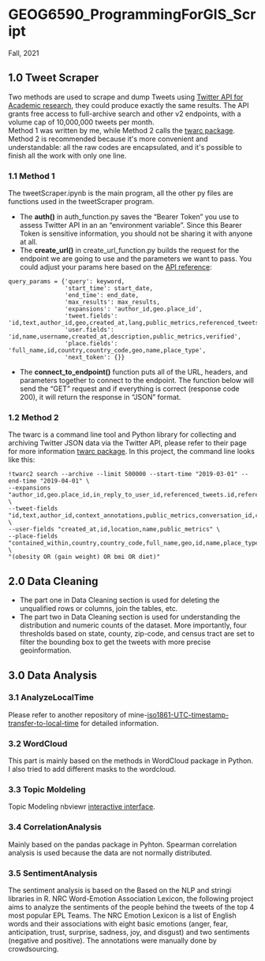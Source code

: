 # GEOG6590_ProgrammingForGIS_Script
Fall, 2021 

## 1.0 Tweet Scraper
Two methods are used to scrape and dump Tweets using [Twitter API for Academic research](https://developer.twitter.com/en/products/twitter-api/academic-research), they could produce exactly the same results. The API grants free access to full-archive search and other v2 endpoints, with a volume cap of 10,000,000 tweets per month.   
Method 1 was written by me, while Method 2 calls the [twarc package](https://github.com/DocNow/twarc). Method 2 is recommended because it's more convenient and understandable: all the raw codes are encapsulated, and it's possible to finish all the work with only one line. 
### 1.1 Method 1
The tweetScraper.ipynb is the main program, all the other py files are functions used in the tweetScraper program.  
- The **auth()** in auth_function.py saves the “Bearer Token” you use to assess Twitter API in an an “environment variable”. Since this Bearer Token is sensitive information, you should not be sharing it with anyone at all.
- The **create_url()** in create_url_function.py builds the request for the endpoint we are going to use and the parameters we want to pass. You could adjust your params here based on the [API reference](https://developer.twitter.com/en/docs/twitter-api/tweets/search/api-reference/get-tweets-search-all):
```
query_params = {'query': keyword,
                'start_time': start_date,
                'end_time': end_date,
                'max_results': max_results,
                'expansions': 'author_id,geo.place_id',
                'tweet.fields': 'id,text,author_id,geo,created_at,lang,public_metrics,referenced_tweets,
                'user.fields': 'id,name,username,created_at,description,public_metrics,verified',
                'place.fields': 'full_name,id,country,country_code,geo,name,place_type',
                'next_token': {}}
```
- The **connect_to_endpoint()** function puts all of the URL, headers, and parameters together to connect to the endpoint.
The function below will send the “GET” request and if everything is correct (response code 200), it will return the response in “JSON” format.
  
### 1.2 Method 2
The twarc is a command line tool and Python library for collecting and archiving Twitter JSON data via the Twitter API, please refer to their page for more information [twarc package](https://github.com/DocNow/twarc).
In this project, the command line looks like this:
~~~
!twarc2 search --archive --limit 500000 --start-time "2019-03-01" --end-time "2019-04-01" \
--expansions "author_id,geo.place_id,in_reply_to_user_id,referenced_tweets.id,referenced_tweets.id.author_id,entities.mentions.username" \
--tweet-fields "id,text,author_id,context_annotations,public_metrics,conversation_id,created_at,geo" \
--user-fields "created_at,id,location,name,public_metrics" \
--place-fields "contained_within,country,country_code,full_name,geo,id,name,place_type" \
"(obesity OR (gain weight) OR bmi OR diet)"
~~~
    

## 2.0 Data Cleaning
- The part one in Data Cleaning section is used for deleting the unqualified rows or columns, join the tables, etc.
- The part two in Data Cleaning section is used for understanding the distribution and numeric counts of the dataset. More importantly, four thresholds based on state, county, zip-code, and census tract are set to filter the bounding box to get the tweets with more precise geoinformation.
  
    
    
## 3.0 Data Analysis
### 3.1 AnalyzeLocalTime
Please refer to another repository of mine-[iso1861-UTC-timestamp-transfer-to-local-time](https://github.com/ANN-zhi/iso1861-UTC-timestamp-transfer-to-local-time) for detailed information.
### 3.2 WordCloud
This part is mainly based on the methods in WordCloud package in Python. I also tried to add different masks to the wordcloud.

    
### 3.3 Topic Moldeling  
Topic Modeling nbviewr [interactive interface](https://nbviewer.org/github/ANN-zhi/GEOG6590_ProgrammingForGIS_Script/blob/main/3.0%20Data%20Analysis/pyLDAvis_5.html).

### 3.4 CorrelationAnalysis
Mainly based on the pandas package in Pyhton. Spearman correlation analysis is used because the data are not normally distributed.

### 3.5 SentimentAnalysis
The sentiment analysis is based on the Based on the NLP and stringi libraries in R.
NRC Word-Emotion Association Lexicon, the following project aims to analyze the sentiments of the people behind the tweets of the top 4 most popular EPL Teams. The NRC Emotion Lexicon is a list of English words and their associations with eight basic emotions (anger, fear, anticipation, trust, surprise, sadness, joy, and disgust) and two sentiments (negative and positive). The annotations were manually done by crowdsourcing.

